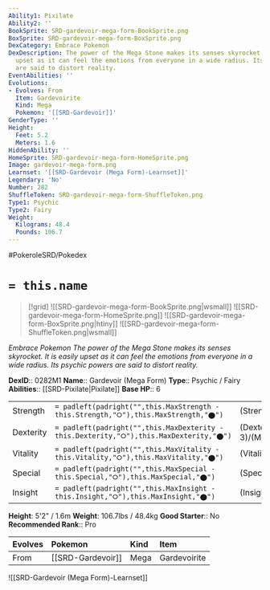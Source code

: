 ```yaml
---
Ability1: Pixilate
Ability2: ''
BookSprite: SRD-gardevoir-mega-form-BookSprite.png
BoxSprite: SRD-gardevoir-mega-form-BoxSprite.png
DexCategory: Embrace Pokemon
DexDescription: The power of the Mega Stone makes its senses skyrocket. It is easily
  upset as it can feel the emotions from everyone in a wide radius. Its psychic powers
  are said to distort reality.
EventAbilities: ''
Evolutions:
- Evolves: From
  Item: Gardevoirite
  Kind: Mega
  Pokemon: '[[SRD-Gardevoir]]'
GenderType: ''
Height:
  Feet: 5.2
  Meters: 1.6
HiddenAbility: ''
HomeSprite: SRD-gardevoir-mega-form-HomeSprite.png
Image: gardevoir-mega-form.png
Learnset: '[[SRD-Gardevoir (Mega Form)-Learnset]]'
Legendary: 'No'
Number: 282
ShuffleToken: SRD-gardevoir-mega-form-ShuffleToken.png
Type1: Psychic
Type2: Fairy
Weight:
  Kilograms: 48.4
  Pounds: 106.7
---
```


#PokeroleSRD/Pokedex

# `= this.name`

> [!grid]
> ![[SRD-gardevoir-mega-form-BookSprite.png|wsmall]]
> ![[SRD-gardevoir-mega-form-HomeSprite.png]]
> ![[SRD-gardevoir-mega-form-BoxSprite.png|htiny]]
> ![[SRD-gardevoir-mega-form-ShuffleToken.png|wsmall]]


*Embrace Pokemon*
*The power of the Mega Stone makes its senses skyrocket. It is easily upset as it can feel the emotions from everyone in a wide radius. Its psychic powers are said to distort reality.*

**DexID**:: 0282M1
**Name**:: Gardevoir (Mega Form)
**Type**:: Psychic / Fairy
**Abilities**:: [[SRD-Pixilate|Pixilate]]
**Base HP**:: 6

|           |                                                                                        |                                          |
| --------- | -------------------------------------------------------------------------------------- | ---------------------------------------- |
| Strength  | `= padleft(padright("",this.MaxStrength - this.Strength,"⭘"),this.MaxStrength,"⬤")`    | (Strength::2)/(MaxStrength::5)   |
| Dexterity | `= padleft(padright("",this.MaxDexterity - this.Dexterity,"⭘"),this.MaxDexterity,"⬤")` | (Dexterity:: 3)/(MaxDexterity::6) |
| Vitality  | `= padleft(padright("",this.MaxVitality - this.Vitality,"⭘"),this.MaxVitality,"⬤")`    | (Vitality::2)/(MaxVitality::4)   |
| Special   | `= padleft(padright("",this.MaxSpecial - this.Special,"⭘"),this.MaxSpecial,"⬤")`       | (Special::4)/(MaxSpecial::8)     |
| Insight   | `= padleft(padright("",this.MaxInsight - this.Insight,"⭘"),this.MaxInsight,"⬤")`       | (Insight::3)/(MaxInsight::7)     |

**Height**: 5'2" / 1.6m
**Weight**: 106.7lbs / 48.4kg
**Good Starter**:: No
**Recommended Rank**:: Pro

| Evolves   | Pokemon           | Kind   | Item         |
|:----------|:------------------|:-------|:-------------|
| From      | [[SRD-Gardevoir]] | Mega   | Gardevoirite |

![[SRD-Gardevoir (Mega Form)-Learnset]]
